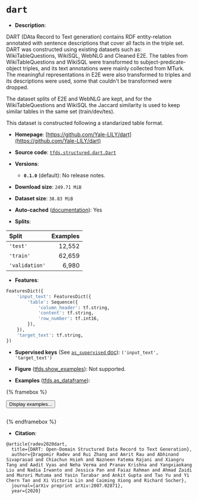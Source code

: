<div itemscope itemtype="http://schema.org/Dataset">
  <div itemscope itemprop="includedInDataCatalog" itemtype="http://schema.org/DataCatalog">
    <meta itemprop="name" content="TensorFlow Datasets" />
  </div>
  <meta itemprop="name" content="dart" />
  <meta itemprop="description" content="DART (DAta Record to Text generation) contains RDF entity-relation annotated&#10;with sentence descriptions that cover all facts in the triple set. DART was&#10;constructed using existing datasets such as: WikiTableQuestions, WikiSQL, WebNLG&#10;and Cleaned E2E. The tables from WikiTableQuestions and WikiSQL were transformed&#10;to subject-predicate-object triples, and its text annotations were mainly&#10;collected from MTurk. The meaningful representations in E2E were also&#10;transformed to triples and its descriptions were used, some that couldn&#x27;t be&#10;transformed were dropped.&#10;&#10;The dataset splits of E2E and WebNLG are kept, and for the WikiTableQuestions&#10;and WikiSQL the Jaccard similarity is used to keep similar tables in the same&#10;set (train/dev/tes).&#10;&#10;This dataset is constructed following a standarized table format.&#10;&#10;To use this dataset:&#10;&#10;```python&#10;import tensorflow_datasets as tfds&#10;&#10;ds = tfds.load(&#x27;dart&#x27;, split=&#x27;train&#x27;)&#10;for ex in ds.take(4):&#10;  print(ex)&#10;```&#10;&#10;See [the guide](https://www.tensorflow.org/datasets/overview) for more&#10;informations on [tensorflow_datasets](https://www.tensorflow.org/datasets).&#10;&#10;" />
  <meta itemprop="url" content="https://www.tensorflow.org/datasets/catalog/dart" />
  <meta itemprop="sameAs" content="https://github.com/Yale-LILY/dart" />
  <meta itemprop="citation" content="@article{radev2020dart,&#10;  title={DART: Open-Domain Structured Data Record to Text Generation},&#10;  author={Dragomir Radev and Rui Zhang and Amrit Rau and Abhinand Sivaprasad and Chiachun Hsieh and Nazneen Fatema Rajani and Xiangru Tang and Aadit Vyas and Neha Verma and Pranav Krishna and Yangxiaokang Liu and Nadia Irwanto and Jessica Pan and Faiaz Rahman and Ahmad Zaidi and Murori Mutuma and Yasin Tarabar and Ankit Gupta and Tao Yu and Yi Chern Tan and Xi Victoria Lin and Caiming Xiong and Richard Socher},&#10;  journal={arXiv preprint arXiv:2007.02871},&#10;  year={2020}" />
</div>

# `dart`


*   **Description**:

DART (DAta Record to Text generation) contains RDF entity-relation annotated
with sentence descriptions that cover all facts in the triple set. DART was
constructed using existing datasets such as: WikiTableQuestions, WikiSQL, WebNLG
and Cleaned E2E. The tables from WikiTableQuestions and WikiSQL were transformed
to subject-predicate-object triples, and its text annotations were mainly
collected from MTurk. The meaningful representations in E2E were also
transformed to triples and its descriptions were used, some that couldn't be
transformed were dropped.

The dataset splits of E2E and WebNLG are kept, and for the WikiTableQuestions
and WikiSQL the Jaccard similarity is used to keep similar tables in the same
set (train/dev/tes).

This dataset is constructed following a standarized table format.

*   **Homepage**:
    [https://github.com/Yale-LILY/dart](https://github.com/Yale-LILY/dart)

*   **Source code**:
    [`tfds.structured.dart.Dart`](https://github.com/tensorflow/datasets/tree/master/tensorflow_datasets/structured/dart/dart.py)

*   **Versions**:

    *   **`0.1.0`** (default): No release notes.

*   **Download size**: `249.71 MiB`

*   **Dataset size**: `38.83 MiB`

*   **Auto-cached**
    ([documentation](https://www.tensorflow.org/datasets/performances#auto-caching)):
    Yes

*   **Splits**:

Split          | Examples
:------------- | -------:
`'test'`       | 12,552
`'train'`      | 62,659
`'validation'` | 6,980

*   **Features**:

```python
FeaturesDict({
    'input_text': FeaturesDict({
        'table': Sequence({
            'column_header': tf.string,
            'content': tf.string,
            'row_number': tf.int16,
        }),
    }),
    'target_text': tf.string,
})
```

*   **Supervised keys** (See
    [`as_supervised` doc](https://www.tensorflow.org/datasets/api_docs/python/tfds/load#args)):
    `('input_text', 'target_text')`

*   **Figure**
    ([tfds.show_examples](https://www.tensorflow.org/datasets/api_docs/python/tfds/visualization/show_examples)):
    Not supported.

*   **Examples**
    ([tfds.as_dataframe](https://www.tensorflow.org/datasets/api_docs/python/tfds/as_dataframe)):

<!-- mdformat off(HTML should not be auto-formatted) -->

{% framebox %}

<button id="displaydataframe">Display examples...</button>
<div id="dataframecontent" style="overflow-x:scroll"></div>
<script src="https://www.gstatic.com/external_hosted/jquery2.min.js"></script>
<script>
var url = "https://storage.googleapis.com/tfds-data/visualization/dataframe/dart-0.1.0.html";
$(document).ready(() => {
  $("#displaydataframe").click((event) => {
    // Disable the button after clicking (dataframe loaded only once).
    $("#displaydataframe").prop("disabled", true);

    // Pre-fetch and display the content
    $.get(url, (data) => {
      $("#dataframecontent").html(data);
    }).fail(() => {
      $("#dataframecontent").html(
        'Error loading examples. If the error persist, please open '
        + 'a new issue.'
      );
    });
  });
});
</script>

{% endframebox %}

<!-- mdformat on -->

*   **Citation**:

```
@article{radev2020dart,
  title={DART: Open-Domain Structured Data Record to Text Generation},
  author={Dragomir Radev and Rui Zhang and Amrit Rau and Abhinand Sivaprasad and Chiachun Hsieh and Nazneen Fatema Rajani and Xiangru Tang and Aadit Vyas and Neha Verma and Pranav Krishna and Yangxiaokang Liu and Nadia Irwanto and Jessica Pan and Faiaz Rahman and Ahmad Zaidi and Murori Mutuma and Yasin Tarabar and Ankit Gupta and Tao Yu and Yi Chern Tan and Xi Victoria Lin and Caiming Xiong and Richard Socher},
  journal={arXiv preprint arXiv:2007.02871},
  year={2020}
```

